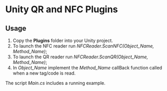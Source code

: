 # Unity QR and NFC Plugins

## Usage

1. Copy the **Plugins** folder into your Unity project.
2. To launch the NFC reader run *NFCReader.ScanNFC(Object_Name, Method_Name)*;
3. To launch the QR reader run *NFCReader.ScanQR(Object_Name, Method_Name)*;
4. In *Object_Name* implement the *Method_Name* callBack function called when a new tag/code is read.

The script *Main.cs* includes a running example.
